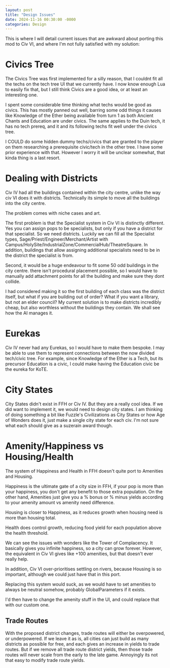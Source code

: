 ```yaml
---
layout: post  
title: "Design Issues"  
date: 2024-11-16 00:30:00 -0000
categories: Design  
---
```


This is where I will detail current issues that are awkward about porting this mod to Civ VI, and where I'm not fully satisfied with my solution:

# Civics Tree
The Civics Tree was first implemented for a silly reason, that I couldnt fit all the techs on the tech tree UI that we currently have. I now know enough Lua to easily fix that, but I still think Civics are a good idea, or at least an interesting one.

I spent some considerable time thinking what techs would be good as civics. This has mostly panned out well, barring some odd things it causes like Knowledge of the Ether being available from turn 1 as both Ancient Chants and Education are under civics. The same applies to the Duin tech, it has no tech prereq, and it and its following techs fit well under the civics tree.

I COULD do some hidden dummy techs/civics that are granted to the player on them researching a prerequisite civic/tech in the other tree. I have some prior experience with that. However I worry it will be unclear somewhat, that kinda thing is a last resort.

# Dealing with Districts
Civ IV had all the buildings contained within the city centre, unlike the way civ VI does it with districts. Technically its simple to move all the buildings into the city centre.

The problem comes with niche cases and art.

The first problem is that the Specialist system in Civ VI is distinctly different. Yes you can assign pops to be specialists, but only if you have a district for that specialist. So we need districts. Luckily we can fill all the Specialist types, Sage/Priest/Engineer/Merchant/Artist with Campus/HolySite/IndustrialZone/CommercialHub/TheatreSquare. In addition, buildings that allow assigning additional specialists need to be in the district the specialist is from.

Second, it would be a huge endeavour to fit some 50 odd buildings in the city centre. there isn't procedural placement possible, so I would have to manually add attachment points for all the building and make sure they dont collide.

I had considered making it so the first building of each class was the district itself, but what if you are building out of order? What if you want a library, but not an elder council?
My current solution is to make districts incredibly cheap, but also worthless without the buildings they contain. We shall see how the AI manages it.

# Eurekas
Civ IV never had any Eurekas, so I would have to make them bespoke. I may be able to use them to represent connections between the now divided tech/civic tree. For example, since Knowledge of the Ether is a Tech, but its precursor Education is a civic, I could make having the Education civic be the eureka for KoTE.

# City States
City States didn't exist in FFH or Civ IV. But they are a really cool idea. If we did want to implement it, we would need to design city states. I am thinking of doing something a bit like Fuzzle's Civilizations as City States or how Age of Wonders does it, just make a single city state for each civ. I'm not sure what each should give as a suzerain award though.

# Amenity/Happiness vs Housing/Health
The system of Happiness and Health in FFH doesn't quite port to Amenities and Housing.

Happiness is the ultimate gate of a city size in FFH, if your pop is more than your happiness, you don't get any benefit to those extra population. On the other hand, Amenities just give you a % bonus or % minus yields according to your amenity amount vs amenity need difference.

Housing is closer to Happiness, as it reduces growth when housing need is more than housing total.

Health does control growth, reducing food yield for each population above the health threshold.

We can see the issues with wonders like the Tower of Complacency. It basically gives you infinite happiness, so a city can grow forever. However, the equivalent in Civ VI gives like +100 amenities, but that doesn't ever really help.

In addition, Civ VI over-prioritises settling on rivers, because Housing is so important, although we could just have that in this port.

Replacing this system would suck, as we would have to set amenities to always be neutral somehow, probably GlobalParameters if it exists. 

I'd then have to change the amenity stuff in the UI, and could replace that with our custom one.

## Trade Routes
With the proposed district changes, trade routes will either be overpowered, or underpowered. If we leave it as is, all cities can just build as many districts as possible for free, and each gives an increase in yields to trade routes. But if we remove all trade route district yields, then those trade routes will never scale from the early to the late game. Annoyingly its not that easy to modify trade route yields.


